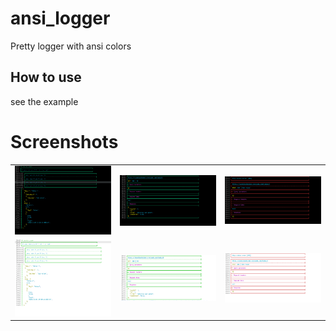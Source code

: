 # ansi_logger

Pretty logger with ansi colors

## How to use

see the example

# Screenshots
<table>
  <tr>
    <td><img src="https://raw.githubusercontent.com/mo-ah-dawood/ansi_logger/main/screen_shots/black_1.png"></td>
    <td><img src="https://raw.githubusercontent.com/mo-ah-dawood/ansi_logger/main/screen_shots/black_2.png"></td>
    <td><img src="https://raw.githubusercontent.com/mo-ah-dawood/ansi_logger/main/screen_shots/black_3.png"></td>
  </tr>
  <tr>
    <td><img src="https://raw.githubusercontent.com/mo-ah-dawood/ansi_logger/main/screen_shots/white_1.png"></td>
    <td><img src="https://raw.githubusercontent.com/mo-ah-dawood/ansi_logger/main/screen_shots/white_2.png"></td>
    <td><img src="https://raw.githubusercontent.com/mo-ah-dawood/ansi_logger/main/screen_shots/white_3.png"></td>
  </tr>
</table>